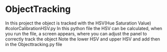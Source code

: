 # ObjectTracking
In this project the object is tracked with the HSV(Hue Saturation Value)
#colorCalibrationHSV.py
In this python file the HSV can be calculated, when you run the file, a screen appears, where you can adjust the panel to correctly track the object
Note the lower HSV and upper HSV and add then in the Objecttracking.py file